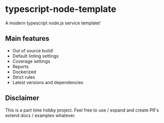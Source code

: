 # typescript-node-template
A modern typescript node.js service template!

## Main features

* Out of source build!
* Default linting settings
* Coverage settings
* Reports
* Dockerized
* Strict rules
* Latest versions and dependencies

## Disclaimer

This is a part time hobby project. Feel free to use / expand and create PR's extend docs / examples whatever.
